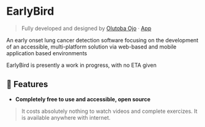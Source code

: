 # EarlyBird
> Fully developed and designed by  [Olutoba Ojo](https://tobaojo.com) &middot; [App](https://tobaojo.com) <!-- Replace link with download link) -->

An early onset lung cancer detection software focusing on the development of an accessible, multi-platform solution via web-based and mobile application based environments

EarlyBird is presently a work in progress, with no ETA given

## 📖  Features 
- <b> Completely free to use and accessible, open source </b> 
 > It costs absolutely nothing to watch videos and complete exercizes. It is available anywhere with internet.

